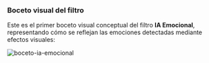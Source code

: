 ### Boceto visual del filtro

Este es el primer boceto visual conceptual del filtro **IA Emocional**, representando cómo se reflejan las emociones detectadas mediante efectos visuales:

![boceto-ia-emocional](https://github.com/Thrumanshow/hormigasais-effectlab-base)
